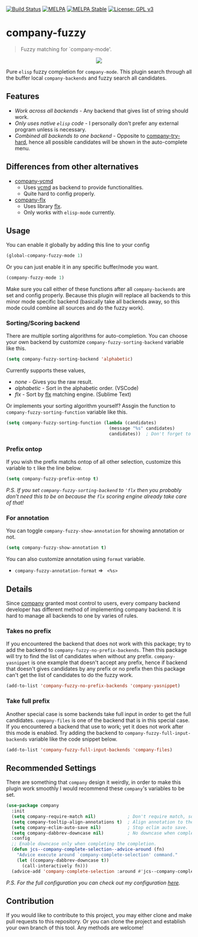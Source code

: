 [![Build Status](https://travis-ci.com/jcs090218/company-fuzzy.svg?branch=master)](https://travis-ci.com/jcs090218/company-fuzzy)
[![MELPA](https://melpa.org/packages/company-fuzzy-badge.svg)](https://melpa.org/#/company-fuzzy)
[![MELPA Stable](https://stable.melpa.org/packages/company-fuzzy-badge.svg)](https://stable.melpa.org/#/company-fuzzy)
[![License: GPL v3](https://img.shields.io/badge/License-GPL%20v3-blue.svg)](https://www.gnu.org/licenses/gpl-3.0)

# company-fuzzy
> Fuzzy matching for `company-mode'.

<p align="center">
  <img src="./etc/demo.gif"/>
</p>

Pure `elisp` fuzzy completion for `company-mode`. This plugin search through
all the buffer local `company-backends` and fuzzy search all candidates.

## Features

* *Work across all backends* - Any backend that gives list of string should work.
* *Only uses native `elisp` code* - I personally don't prefer any external
program unless is necessary.
* *Combined all backends to one backend* - Opposite to [company-try-hard](https://github.com/Wilfred/company-try-hard),
hence all possible candidates will be shown in the auto-complete menu.

## Differences from other alternatives

* [company-ycmd](https://github.com/abingham/emacs-ycmd)
  * Uses [ycmd](https://github.com/Valloric/ycmd) as backend to provide functionalities.
  * Quite hard to config properly.
* [company-flx](https://github.com/PythonNut/company-flx)
  * Uses library [flx](https://github.com/lewang/flx).
  * Only works with `elisp-mode` currently.

## Usage

You can enable it globally by adding this line to your config
```el
(global-company-fuzzy-mode 1)
```
Or you can just enable it in any specific buffer/mode you want.
```el
(company-fuzzy-mode 1)
```

Make sure you call either of these functions after all
`company-backends` are set and config properly. Because
this plugin will replace all backends to this minor mode
specific backend (basically take all backends away, so
this mode could combine all sources and do the fuzzy work).

### Sorting/Scoring backend

There are multiple sorting algorithms for auto-completion. You can choose your
own backend by customize `company-fuzzy-sorting-backend` variable like this.

```el
(setq company-fuzzy-sorting-backend 'alphabetic)
```

Currently supports these values,

* *none* - Gives you the raw result.
* *alphabetic* - Sort in the alphabetic order. (VSCode)
* *flx* - Sort by [flx](https://github.com/lewang/flx) matching engine. (Sublime Text)

Or implements your sorting algorithm yourself? Assgin the function to
`company-fuzzy-sorting-function` variable like this.

```el
(setq company-fuzzy-sorting-function (lambda (candidates)
                                       (message "%s" candidates)
                                       candidates))  ; Don't forget to return the candidaites!
```

### Prefix ontop

If you wish the prefix matchs ontop of all other selection, customize
this variable to `t` like the line below.

```el
(setq company-fuzzy-prefix-ontop t)
```

*P.S.
If you set `company-fuzzy-sorting-backend` to `'flx` then
you probably don't need this to be on because the `flx` scoring engine
already take care of that!*

### For annotation

You can toggle `company-fuzzy-show-annotation` for showing annotation or not.

```el
(setq company-fuzzy-show-annotation t)
```

You can also customize annotation using `format` variable.

* `company-fuzzy-annotation-format` => ` <%s>`

## Details

Since [company](https://github.com/company-mode/company-mode)
granted most control to users, every company backend developer
has different method of implementing company backend. It is hard
to manage all backends to one by varies of rules.

### Takes no prefix

If you encountered the backend that does not work with this package; try
to add the backend to `company-fuzzy-no-prefix-backends`. Then this
package will try to find the list of candidates when without any prefix.
`company-yasnippet` is one example that doesn't accept any prefix, hence
if backend that doesn't gives candidates by any prefix or no prefix then
this package can't get the list of candidates to do the fuzzy work.

```el
(add-to-list 'company-fuzzy-no-prefix-backends 'company-yasnippet)
```

### Take full prefix

Another special case is some backends take full input in order to get the
full candidates. `company-files` is one of the backend that is in this
special case. If you encountered a backend that use to work; yet it does
not work after this mode is enabled. Try adding the backend to
`company-fuzzy-full-input-backends` variable like the code snippet below.

```el
(add-to-list 'company-fuzzy-full-input-backends 'company-files)
```

## Recommended Settings

There are something that `company` design it weirdly, in order to make this
plugin work smoothly I would recommend these `company`'s variables to be set.

```el
(use-package company
  :init
  (setq company-require-match nil)            ; Don't require match, so you can still move your cursor as expected.
  (setq company-tooltip-align-annotations t)  ; Align annotation to the right side.
  (setq company-eclim-auto-save nil)          ; Stop eclim auto save.
  (setq company-dabbrev-downcase nil)         ; No downcase when completion.
  :config
  ;; Enable downcase only when completing the completion.
  (defun jcs--company-complete-selection--advice-around (fn)
    "Advice execute around `company-complete-selection' command."
    (let ((company-dabbrev-downcase t))
      (call-interactively fn)))
  (advice-add 'company-complete-selection :around #'jcs--company-complete-selection--advice-around))
```

*P.S.
For the full configuration you can check out my configuration
[here](https://github.com/jcs090218/jcs-emacs-init/blob/master/.emacs.jcs/jcs-plugin.el).*

## Contribution

If you would like to contribute to this project, you may either
clone and make pull requests to this repository. Or you can
clone the project and establish your own branch of this tool.
Any methods are welcome!

